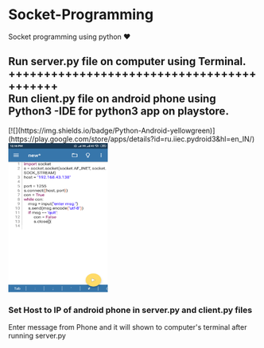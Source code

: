 # Socket-Programming
Socket programming using python :heart:
<h2>Run server.py file on computer using Terminal.<br>
++++++++++++++++++++++++++++++++++++++++++<br>
Run client.py file on android phone using  Python3 -IDE for python3 app on playstore.</h2>[![](https://img.shields.io/badge/Python-Android-yellowgreen)](https://play.google.com/store/apps/details?id=ru.iiec.pydroid3&hl=en_IN/)
<img src="Mobile run this script.png" width=200px height= 300px></img>
<h3> Set Host to IP of android phone in server.py and client.py files </h3>
<p>Enter message from Phone and it will shown to computer's terminal after running server.py </p>
